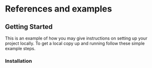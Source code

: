 # References and examples

## Getting Started
This is an example of how you may give instructions on setting up your project locally. To get a local copy up and running follow these simple example steps.

### Installation
